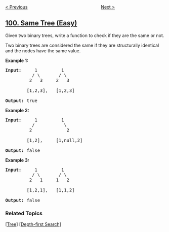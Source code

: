 <!--|This file generated by command(leetcode description); DO NOT EDIT.    |-->
<!--+----------------------------------------------------------------------+-->
<!--|@author    openset <openset.wang@gmail.com>                           |-->
<!--|@link      https://github.com/openset                                 |-->
<!--|@home      https://github.com/openset/leetcode                        |-->
<!--+----------------------------------------------------------------------+-->

[< Previous](../recover-binary-search-tree "Recover Binary Search Tree")
　　　　　　　　　　　　　　　　
[Next >](../symmetric-tree "Symmetric Tree")

## [100. Same Tree (Easy)](https://leetcode.com/problems/same-tree "相同的树")

<p>Given two binary trees, write a function to check if they are the same or not.</p>

<p>Two binary trees are considered the same if they are structurally identical and the nodes have the same value.</p>

<p><strong>Example 1:</strong></p>

<pre>
<strong>Input:</strong>     1         1
          / \       / \
         2   3     2   3

        [1,2,3],   [1,2,3]

<strong>Output:</strong> true
</pre>

<p><strong>Example 2:</strong></p>

<pre>
<strong>Input:</strong>     1         1
          /           \
         2             2

        [1,2],     [1,null,2]

<strong>Output:</strong> false
</pre>

<p><strong>Example 3:</strong></p>

<pre>
<strong>Input:</strong>     1         1
          / \       / \
         2   1     1   2

        [1,2,1],   [1,1,2]

<strong>Output:</strong> false
</pre>

### Related Topics
  [[Tree](../../tag/tree/README.md)]
  [[Depth-first Search](../../tag/depth-first-search/README.md)]
